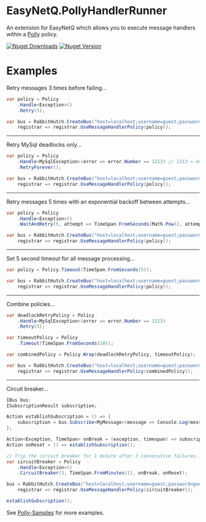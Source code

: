 # EasyNetQ.PollyHandlerRunner
An extension for EasyNetQ which allows you to execute message handlers within a [Polly](http://www.thepollyproject.org/about/) policy.

[![Nuget Downloads](https://img.shields.io/nuget/dt/EasyNetQ.PollyHandlerRunner.svg)](https://www.nuget.org/packages/EasyNetQ.PollyHandlerRunner/) [![Nuget Version](https://img.shields.io/nuget/v/EasyNetQ.PollyHandlerRunner.svg)](https://www.nuget.org/packages/EasyNetQ.PollyHandlerRunner/)

# Examples

Retry messages 3 times before failing...
```c#
var policy = Policy
    .Handle<Exception>()
    .Retry(3);

var bus = RabbitHutch.CreateBus("host=localhost;username=guest;password=guest",
    registrar => registrar.UseMessageHandlerPolicy(policy));
```

---

Retry MySql deadlocks only...
```c#
var policy = Policy
    .Handle<MySqlException>(error => error.Number == 1213) // 1213 = deadlock
    .RetryForever();

var bus = RabbitHutch.CreateBus("host=localhost;username=guest;password=guest",
    registrar => registrar.UseMessageHandlerPolicy(policy));
```

---

Retry messages 5 times with an exponential backoff between attempts...
```c#
var policy = Policy
    .Handle<Exception>()
    .WaitAndRetry(5, attempt => TimeSpan.FromSeconds(Math.Pow(2, attempt)));

var bus = RabbitHutch.CreateBus("host=localhost;username=guest;password=guest",
    registrar => registrar.UseMessageHandlerPolicy(policy));
```

---

Set 5 second timeout for all message processing...
```c#
var policy = Policy.Timeout(TimeSpan.FromSeconds(5));

var bus = RabbitHutch.CreateBus("host=localhost;username=guest;password=guest",
    registrar => registrar.UseMessageHandlerPolicy(policy));
```

---

Combine policies...
```c#
var deadlockRetryPolicy = Policy
    .Handle<MySqlException>(error => error.Number == 1213)
    .Retry(3);

var timeoutPolicy = Policy
    .Timeout(TimeSpan.FromSeconds(10));

var combinedPolicy = Policy.Wrap(deadlockRetryPolicy, timeoutPolicy);

var bus = RabbitHutch.CreateBus("host=localhost;username=guest;password=guest",
    registrar => registrar.UseMessageHandlerPolicy(combinedPolicy));
```

---

Circuit breaker...
```c#
IBus bus;
ISubscriptionResult subscription;

Action establishSubscription = () => {
    subscription = bus.Subscribe<MyMessage>(message => Console.Log(message.ToString()));
};

Action<Exception, TimeSpan> onBreak = (exception, timespan) => subscription.Dispose();
Action onReset = () => establishSubscription();

// Trip the circuit breaker for 1 minute after 3 consecutive failures...
var circuitBreaker = Policy
    .Handle<Exception>()
    .CircuitBreaker(3, TimeSpan.FromMinutes(1), onBreak, onReset);

bus = RabbitHutch.CreateBus("host=localhost;username=guest;password=guest",
    registrar => registrar.UseMessageHandlerPolicy(circuitBreaker));

establishSubscription();
```

See [Polly-Samples](https://github.com/App-vNext/Polly-Samples) for more examples.
